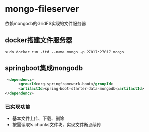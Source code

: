 # mongo-fileserver
依赖mongodb的GridFS实现的文件服务器
## docker搭建文件服务器
```
sudo docker run -itd --name mongo -p 27017:27017 mongo
```
## springboot集成mongodb
```xml
 <dependency>
      <groupId>org.springframework.boot</groupId>
      <artifactId>spring-boot-starter-data-mongodb</artifactId>
</dependency>
```
### 已实现功能
- 基本文件上传、下载、删除
- 按需读取fs.chunks文件块，实现文件断点续传